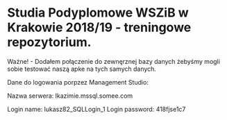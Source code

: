 # Studia Podyplomowe WSZiB w Krakowie 2018/19 - treningowe repozytorium.

Ważne! - Dodałem połączenie do zewnęrznej bazy danych żebyśmy mogli sobie testować naszą apke na tych samych danych.

Dane do logowania porpzez Management Studio:

<p>Nazwa serwera: lkazimie.mssql.somee.com</p>
Login name:	lukasz82_SQLLogin_1
Login password:	418fjse1c7
